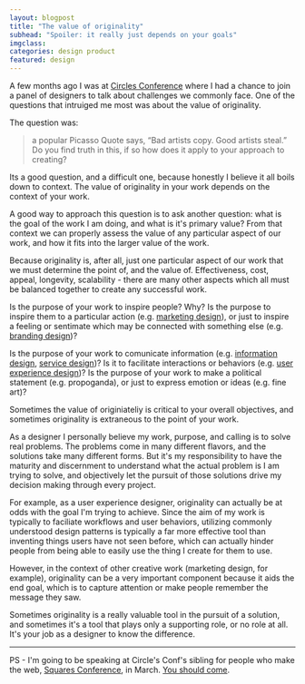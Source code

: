 ```yaml
---
layout: blogpost
title: "The value of originality"
subhead: "Spoiler: it really just depends on your goals"
imgclass:
categories: design product
featured: design
---
```


A few months ago I was at [Circles Conference](http://circlesconference.com/) where I had a chance to join a panel of designers to talk about challenges we commonly face. One of the questions that intruiged me most was about the value of originality.

The question was:

>a popular Picasso Quote says, “Bad artists copy. Good artists steal.” Do you find truth in this, if so how does it apply to your approach to creating?

Its a good question, and a difficult one, because honestly I believe it all boils down to context. The value of originality in your work depends on the context of your work.

A good way to approach this question is to ask another question: what is the goal of the work I am doing, and what is it's primary value? From that context we can properly assess the value of any particular aspect of our work, and how it fits into the larger value of the work.

Because originality is, after all, just one particular aspect of our work that we must determine the point of, and the value of. Effectiveness, cost, appeal, longevity, scalability - there are many other aspects which all must be balanced together to create any successful work.

Is the purpose of your work to inspire people? Why? Is the purpose to inspire them to a particular action (e.g. [marketing design](http://en.wikipedia.org/wiki/Visual_marketing)), or just to inspire a feeling or sentimate which may be connected with something else (e.g. [branding design](http://en.wikipedia.org/wiki/Corporate_identity))?

Is the purpose of your work to comunicate information (e.g. [information design](http://en.wikipedia.org/wiki/Information_design), [service design](http://en.wikipedia.org/wiki/Service_design))? Is it to facilitate interactions or behaviors (e.g. [user experience design](http://en.wikipedia.org/wiki/User_experience_design))? Is the purpose of your work to make a political statement (e.g. propoganda), or just to express emotion or ideas (e.g. fine art)?

Sometimes the value of originiateliy is critical to your overall objectives, and sometimes originality is extraneous to the point of your work.

As a designer I personally believe my work, purpose, and calling is to solve real problems. The problems come in many different flavors, and the solutions take many different forms. But it's my responsibility to have the maturity and discernment to understand what the actual problem is I am trying to solve, and objectively let the pursuit of those solutions drive my decision making through every project.

For example, as a user experience designer, originality can actually be at odds with the goal I'm trying to achieve. Since the aim of my work is typically to faciliate workflows and user behaviors, utilizing commonly understood design patterns is typically a far more effective tool than inventing things users have not seen before, which can actually hinder people from being able to easily use the thing I create for them to use.

However, in the context of other creative work (marketing design, for example), originality can be a very important component because it aids the end goal, which is to capture attention or make people remember the message they saw.

Sometimes originality is a really valuable tool in the pursuit of a solution, and sometimes it's a tool that plays only a supporting role, or no role at all. It's your job as a designer to know the difference.

---

PS - I'm going to be speaking at Circle's Conf's sibling for people who make the web, [Squares Conference](http://squaresconference.com/), in March. [You should come](https://circlesco.com/conference/squares/registration/).
